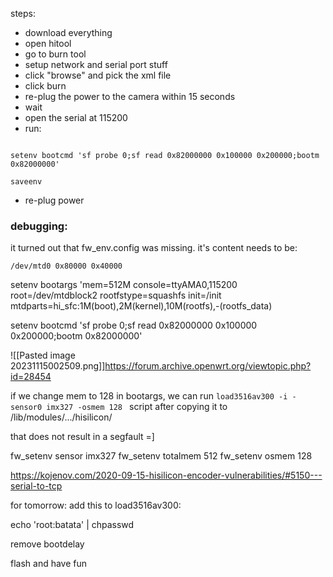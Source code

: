 

steps:

- download everything
- open hitool
- go to burn tool
- setup network and serial port stuff
- click "browse" and pick the xml file
- click burn
- re-plug the power to the camera within 15 seconds
- wait
- open the serial at 115200
- run:
```setenv bootargs 'mem=512M console=ttyAMA0,115200 root=/dev/mtdblock2 rootfstype=squashfs mtdparts=hi_sfc:1M(boot),2M(kernel),13M(rootfs)'

setenv bootcmd 'sf probe 0;sf read 0x82000000 0x100000 0x200000;bootm 0x82000000' 

saveenv
```
- re-plug power


### debugging:
it turned out that fw_env.config was missing. it's content needs to be:
```
/dev/mtd0 0x80000 0x40000
```




setenv bootargs 'mem=512M console=ttyAMA0,115200 root=/dev/mtdblock2 rootfstype=squashfs init=/init mtdparts=hi_sfc:1M(boot),2M(kernel),10M(rootfs),-(rootfs_data)

setenv bootcmd 'sf probe 0;sf read 0x82000000 0x100000 0x200000;bootm 0x82000000' 


![[Pasted image 20231115002509.png]]https://forum.archive.openwrt.org/viewtopic.php?id=28454

if we change mem to 128 in bootargs, we can run `load3516av300 -i -sensor0 imx327 -osmem 128 ` script after copying it to /lib/modules/.../hisilicon/

that does not result in a segfault =]

fw_setenv sensor imx327
fw_setenv totalmem 512
fw_setenv osmem 128


https://kojenov.com/2020-09-15-hisilicon-encoder-vulnerabilities/#5150---serial-to-tcp


for tomorrow:
 add this to load3516av300:
 
echo 'root:batata' | chpasswd

remove bootdelay

flash and have fun

